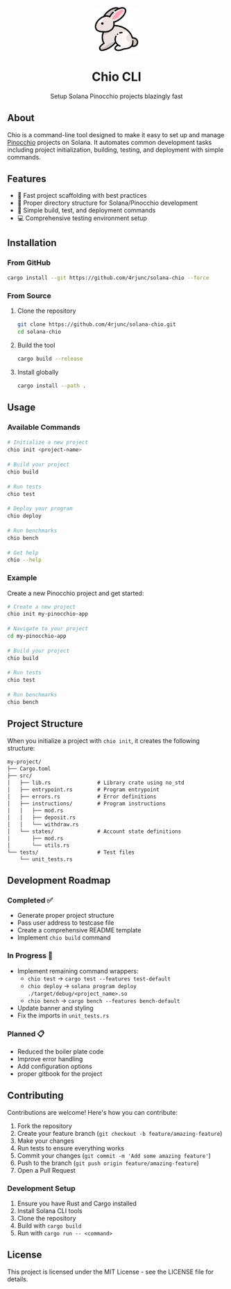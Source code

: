 <div align="center">
  <img src="assets/logo.png" alt="Chio CLI Logo" width="20%">
  <h1>Chio CLI</h1>
  <p>Setup Solana Pinocchio projects blazingly fast</p>
</div>

## About

Chio is a command-line tool designed to make it easy to set up and manage [Pinocchio](https://github.com/anza-xyz/pinocchio) projects on Solana. It automates common development tasks including project initialization, building, testing, and deployment with simple commands.

## Features

- 🚀 Fast project scaffolding with best practices
- 📁 Proper directory structure for Solana/Pinocchio development
- 🔨 Simple build, test, and deployment commands
- 💻 Comprehensive testing environment setup

## Installation

### From GitHub

```bash
cargo install --git https://github.com/4rjunc/solana-chio --force
```

### From Source

1. Clone the repository
   ```bash
   git clone https://github.com/4rjunc/solana-chio.git
   cd solana-chio
   ```

2. Build the tool
   ```bash
   cargo build --release
   ```

3. Install globally
   ```bash
   cargo install --path .
   ```

## Usage

### Available Commands

```bash
# Initialize a new project
chio init <project-name>

# Build your project
chio build

# Run tests
chio test

# Deploy your program
chio deploy

# Run benchmarks
chio bench

# Get help
chio --help
```

### Example

Create a new Pinocchio project and get started:

```bash
# Create a new project
chio init my-pinocchio-app

# Navigate to your project
cd my-pinocchio-app

# Build your project
chio build

# Run tests
chio test

# Run benchmarks
chio bench
```



## Project Structure

When you initialize a project with `chio init`, it creates the following structure:

```
my-project/
├── Cargo.toml
├── src/
│   ├── lib.rs               # Library crate using no_std
│   ├── entrypoint.rs        # Program entrypoint
│   ├── errors.rs            # Error definitions
│   ├── instructions/        # Program instructions
│   │   ├── mod.rs
│   │   ├── deposit.rs
│   │   └── withdraw.rs
│   └── states/              # Account state definitions
│       ├── mod.rs
│       └── utils.rs
└── tests/                   # Test files
    └── unit_tests.rs
```

## Development Roadmap

### Completed ✅
- Generate proper project structure
- Pass user address to testcase file
- Create a comprehensive README template
- Implement `chio build` command

### In Progress 🚧
- Implement remaining command wrappers:
  - `chio test` → `cargo test --features test-default`
  - `chio deploy` → `solana program deploy ./target/debug/<project_name>.so`
  - `chio bench` → `cargo bench --features bench-default`
- Update banner and styling
- Fix the imports in `unit_tests.rs`

### Planned 📋
- Reduced the boiler plate code
- Improve error handling
- Add configuration options
- proper gitbook for the project

## Contributing

Contributions are welcome! Here's how you can contribute:

1. Fork the repository
2. Create your feature branch (`git checkout -b feature/amazing-feature`)
3. Make your changes
4. Run tests to ensure everything works
5. Commit your changes (`git commit -m 'Add some amazing feature'`)
6. Push to the branch (`git push origin feature/amazing-feature`)
7. Open a Pull Request

### Development Setup

1. Ensure you have Rust and Cargo installed
2. Install Solana CLI tools
3. Clone the repository
4. Build with `cargo build`
5. Run with `cargo run -- <command>`

## License

This project is licensed under the MIT License - see the LICENSE file for details.
